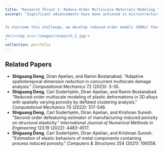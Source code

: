 ```yaml
---
title: "Research Thrust 1: Reduce-Order Multiscale Materials Modeling "
excerpt: "Significant advancements have been achieved in microstructural modeling to account for manufacturing-induced material local morphology. However, the practical application of these microscale simulations in real-world design has been limited due to their high computational costs and prohibitive memory footprints.


To overcome this challenge, we develop reduced-order models (ROMs) that approximate computationally intensive simulations with far fewer resources by projecting solution variables into a lower dimension space with spatiotemporal reductions. By integrating ROMs into a concurrent multiscale modeling framework, our reduced-order system efficiently quantifies the impacts of spatially varying microstructures on complex component behaviors, e.g., elasto-plasticity and fracture, which enables low-cost design applications.

<br/><img src='/images/research_2.jpg'>
"
collection: portfolio
---
```

<!-- <img src='/images/500x300.png' style='width:300px;height:300px;margin-right:15px;float:left'> -->
<!-- <br/><img src='/images/research_2.jpg' align='middle'
style='width:800px;height:450px;margin-top:15px;margin-left:60px;margin-right:30px;'> -->
<!-- Design Sensitivity for CAD Defeaturing Estimation -->


Related Papers
------
* **Shiguang Deng**, Diran Apelian, and Ramin Bostanabad. "Adaptive spatiotemporal dimension reduction in concurrent multiscale damage analysis." _Computational Mechanics_ 72 (2023): 3-35.
* **Shiguang Deng**, Carl Soderhjelm, Diran Apelian, and Ramin Bostanabad. "Reduced-order multiscale modeling of plastic deformations in 3D alloys with spatially varying porosity by deflated clustering analysis." _Computational Mechanics_ 70 (2022): 517-548.
* **Shiguang Deng**, Carl Soderhjelm, Diran Apelian, and Krishnan Suresh. "Second-order defeaturing estimator of manufacturing-induced porosity on structural elasticity." _International Journal of Numerical Methods in Engineering_ 123.19 (2022): 4483-4517.
* **Shiguang Deng**, Carl Soderhjelm, Diran Apelian, and Krishnan Suresh. "Estimation of elastic behaviors of metal components containing process induced porosity." _Computers & Structures_ 254 (2021): 106558.
